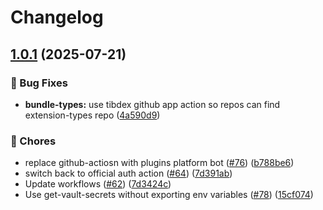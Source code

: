 # Changelog

## [1.0.1](https://github.com/grafana/plugin-actions/compare/bundle-types/v1.0.0...bundle-types/v1.0.1) (2025-07-21)


### 🐛 Bug Fixes

* **bundle-types:** use tibdex github app action so repos can find extension-types repo ([4a590d9](https://github.com/grafana/plugin-actions/commit/4a590d9d56d6b13940d3ad48f186d2752ece7d36))


### 🔧 Chores

* replace github-actiosn with plugins platform bot ([#76](https://github.com/grafana/plugin-actions/issues/76)) ([b788be6](https://github.com/grafana/plugin-actions/commit/b788be6746403ff9bae26d5e800794f2a5620b4c))
* switch back to official auth action ([#64](https://github.com/grafana/plugin-actions/issues/64)) ([7d391ab](https://github.com/grafana/plugin-actions/commit/7d391ab144fd10a78792386c7673a3b6feedf38b))
* Update workflows ([#62](https://github.com/grafana/plugin-actions/issues/62)) ([7d3424c](https://github.com/grafana/plugin-actions/commit/7d3424c2ecf660e43bb1ca90d877754575cf2e16))
* Use get-vault-secrets without exporting env variables ([#78](https://github.com/grafana/plugin-actions/issues/78)) ([15cf074](https://github.com/grafana/plugin-actions/commit/15cf0740d77683dddfedd2de814fc5b76556dbdd))
